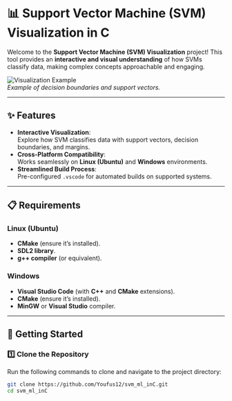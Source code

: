 # 📊 Support Vector Machine (SVM) Visualization in C  

Welcome to the **Support Vector Machine (SVM) Visualization** project! This tool provides an **interactive and visual understanding** of how SVMs classify data, making complex concepts approachable and engaging.  

![Visualization Example](assets/example-visualization.png)  
*Example of decision boundaries and support vectors.*

---

## ✨ Features  

- **Interactive Visualization**:  
  Explore how SVM classifies data with support vectors, decision boundaries, and margins.  
- **Cross-Platform Compatibility**:  
  Works seamlessly on **Linux (Ubuntu)** and **Windows** environments.  
- **Streamlined Build Process**:  
  Pre-configured `.vscode` for automated builds on supported systems.  

---

## 📋 Requirements  

### Linux (Ubuntu)  

- **CMake** (ensure it’s installed).  
- **SDL2 library**.  
- **g++ compiler** (or equivalent).  

### Windows  

- **Visual Studio Code** (with **C++** and **CMake** extensions).  
- **CMake** (ensure it’s installed).  
- **MinGW** or **Visual Studio** compiler.  

---

## 🚀 Getting Started  

### 1️⃣ Clone the Repository  

Run the following commands to clone and navigate to the project directory:  

```bash
git clone https://github.com/Youfus12/svm_ml_inC.git
cd svm_ml_inC
